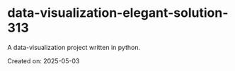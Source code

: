 # data-visualization-elegant-solution-313

A data-visualization project written in python.

Created on: 2025-05-03
